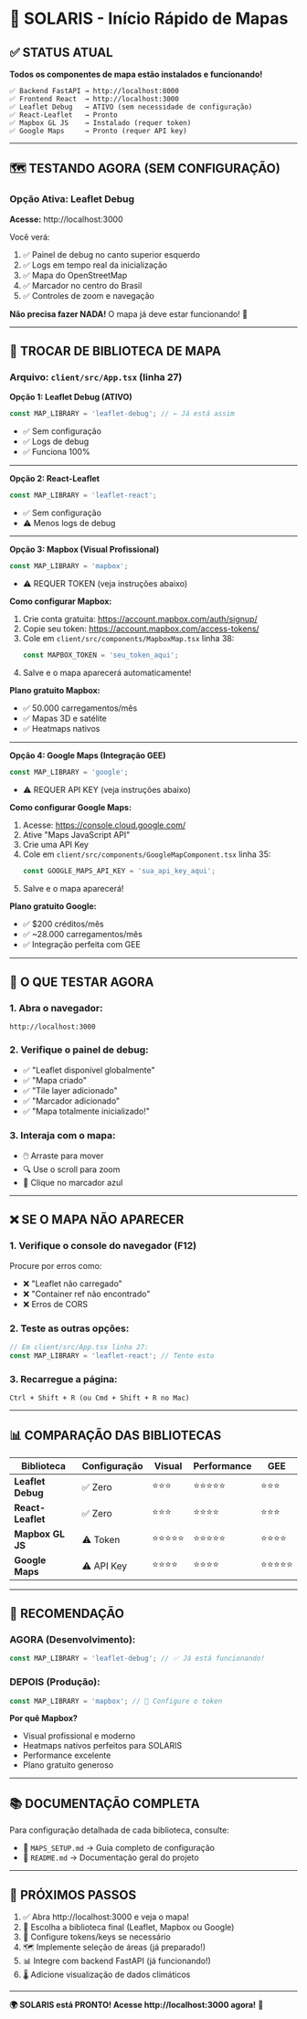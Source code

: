 # 🚀 SOLARIS - Início Rápido de Mapas

## ✅ STATUS ATUAL

**Todos os componentes de mapa estão instalados e funcionando!**

```
✅ Backend FastAPI → http://localhost:8000
✅ Frontend React  → http://localhost:3000
✅ Leaflet Debug   → ATIVO (sem necessidade de configuração)
✅ React-Leaflet   → Pronto
✅ Mapbox GL JS    → Instalado (requer token)
✅ Google Maps     → Pronto (requer API key)
```

---

## 🗺️ TESTANDO AGORA (SEM CONFIGURAÇÃO)

### **Opção Ativa: Leaflet Debug**

**Acesse:** http://localhost:3000

Você verá:
1. ✅ Painel de debug no canto superior esquerdo
2. ✅ Logs em tempo real da inicialização
3. ✅ Mapa do OpenStreetMap
4. ✅ Marcador no centro do Brasil
5. ✅ Controles de zoom e navegação

**Não precisa fazer NADA!** O mapa já deve estar funcionando! 🎉

---

## 🔄 TROCAR DE BIBLIOTECA DE MAPA

### Arquivo: `client/src/App.tsx` (linha 27)

**Opção 1: Leaflet Debug (ATIVO)**
```typescript
const MAP_LIBRARY = 'leaflet-debug'; // ← Já está assim
```
- ✅ Sem configuração
- ✅ Logs de debug
- ✅ Funciona 100%

---

**Opção 2: React-Leaflet**
```typescript
const MAP_LIBRARY = 'leaflet-react';
```
- ✅ Sem configuração
- ⚠️ Menos logs de debug

---

**Opção 3: Mapbox (Visual Profissional)**
```typescript
const MAP_LIBRARY = 'mapbox';
```
- ⚠️ REQUER TOKEN (veja instruções abaixo)

**Como configurar Mapbox:**
1. Crie conta gratuita: https://account.mapbox.com/auth/signup/
2. Copie seu token: https://account.mapbox.com/access-tokens/
3. Cole em `client/src/components/MapboxMap.tsx` linha 38:
   ```typescript
   const MAPBOX_TOKEN = 'seu_token_aqui';
   ```
4. Salve e o mapa aparecerá automaticamente!

**Plano gratuito Mapbox:**
- ✅ 50.000 carregamentos/mês
- ✅ Mapas 3D e satélite
- ✅ Heatmaps nativos

---

**Opção 4: Google Maps (Integração GEE)**
```typescript
const MAP_LIBRARY = 'google';
```
- ⚠️ REQUER API KEY (veja instruções abaixo)

**Como configurar Google Maps:**
1. Acesse: https://console.cloud.google.com/
2. Ative "Maps JavaScript API"
3. Crie uma API Key
4. Cole em `client/src/components/GoogleMapComponent.tsx` linha 35:
   ```typescript
   const GOOGLE_MAPS_API_KEY = 'sua_api_key_aqui';
   ```
5. Salve e o mapa aparecerá!

**Plano gratuito Google:**
- ✅ $200 créditos/mês
- ✅ ~28.000 carregamentos/mês
- ✅ Integração perfeita com GEE

---

## 🧪 O QUE TESTAR AGORA

### 1. Abra o navegador:
```
http://localhost:3000
```

### 2. Verifique o painel de debug:
- ✅ "Leaflet disponível globalmente"
- ✅ "Mapa criado"
- ✅ "Tile layer adicionado"
- ✅ "Marcador adicionado"
- ✅ "Mapa totalmente inicializado!"

### 3. Interaja com o mapa:
- 🖱️ Arraste para mover
- 🔍 Use o scroll para zoom
- 📍 Clique no marcador azul

---

## ❌ SE O MAPA NÃO APARECER

### 1. Verifique o console do navegador (F12)
Procure por erros como:
- ❌ "Leaflet não carregado"
- ❌ "Container ref não encontrado"
- ❌ Erros de CORS

### 2. Teste as outras opções:
```typescript
// Em client/src/App.tsx linha 27:
const MAP_LIBRARY = 'leaflet-react'; // Tente esta
```

### 3. Recarregue a página:
```
Ctrl + Shift + R (ou Cmd + Shift + R no Mac)
```

---

## 📊 COMPARAÇÃO DAS BIBLIOTECAS

| Biblioteca | Configuração | Visual | Performance | GEE |
|-----------|-------------|--------|-------------|-----|
| **Leaflet Debug** | ✅ Zero | ⭐⭐⭐ | ⭐⭐⭐⭐⭐ | ⭐⭐⭐ |
| **React-Leaflet** | ✅ Zero | ⭐⭐⭐ | ⭐⭐⭐⭐ | ⭐⭐⭐ |
| **Mapbox GL JS** | ⚠️ Token | ⭐⭐⭐⭐⭐ | ⭐⭐⭐⭐⭐ | ⭐⭐⭐⭐ |
| **Google Maps** | ⚠️ API Key | ⭐⭐⭐⭐ | ⭐⭐⭐⭐ | ⭐⭐⭐⭐⭐ |

---

## 🎯 RECOMENDAÇÃO

### **AGORA (Desenvolvimento):**
```typescript
const MAP_LIBRARY = 'leaflet-debug'; // ✅ Já está funcionando!
```

### **DEPOIS (Produção):**
```typescript
const MAP_LIBRARY = 'mapbox'; // 🎨 Configure o token
```
**Por quê Mapbox?**
- Visual profissional e moderno
- Heatmaps nativos perfeitos para SOLARIS
- Performance excelente
- Plano gratuito generoso

---

## 📚 DOCUMENTAÇÃO COMPLETA

Para configuração detalhada de cada biblioteca, consulte:
- 📄 `MAPS_SETUP.md` → Guia completo de configuração
- 📄 `README.md` → Documentação geral do projeto

---

## 🚀 PRÓXIMOS PASSOS

1. ✅ Abra http://localhost:3000 e veja o mapa!
2. 🎨 Escolha a biblioteca final (Leaflet, Mapbox ou Google)
3. 🔧 Configure tokens/keys se necessário
4. 🗺️ Implemente seleção de áreas (já preparado!)
5. 📊 Integre com backend FastAPI (já funcionando!)
6. 🌡️ Adicione visualização de dados climáticos

---

**🌍 SOLARIS está PRONTO! Acesse http://localhost:3000 agora!** 🎉


